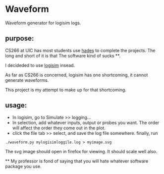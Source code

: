 Waveform
========

Waveform generator for logisim logs.

purpose:
--------
CS266 at UIC has most students use [hades](http://tams-www.informatik.uni-hamburg.de/applets/hades/html/) to complete the projects.  The long and short of it is that The software kind of sucks **.

I decideded to use [logisim](http://ozark.hendrix.edu/~burch/logisim/) insead.

As far as CS266 is concerned, logisim has one shortcoming, it cannot generate waveforms.

This project is my attempt to make up for that shortcoming.

usage:
------
*  In logisim, go to Simulate >> logging...
*  In selection, add whatever inputs, output or probes you want.  The order will affect the order they come out in the plot.
*  click the file tab >> select, and save the log file somewhere.
finally, run

`./waveform.py mylogisimloggile.log > myimage.svg`

The svg image should open in firefox for viewing.  It should scale well also.

** My professor is fond of saying that you will hate whatever software package you use.
